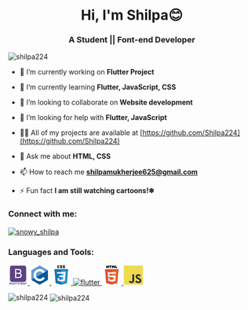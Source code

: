 <!--   👋 Hi, I’m Shilpa😊
- 👀 I’m interested in font-end development.
- 🌱 I’m currently learning javaScript.
- 💞️ I’m looking to collaborate on website development.
- 📫 How to reach me Mail id : shilpamukherjee625@gmail.com -->

<!---
Shilpa224/Shilpa224 is a ✨ special ✨ repository because its `README.md` (this file) appears on your GitHub profile.
You can click the Preview link to take a look at your changes.
--->
<h1 align="center">Hi, I'm Shilpa😊</h1>
<h3 align="center">A Student || Font-end Developer</h3>

<p align="left"> <img src="https://komarev.com/ghpvc/?username=shilpa224&label=Profile%20views&color=0e75b6&style=flat" alt="shilpa224" /> </p>

- 🔭 I’m currently working on **Flutter Project**

- 🌱 I’m currently learning **Flutter, JavaScript, CSS**

- 👯 I’m looking to collaborate on **Website development**

- 🤝 I’m looking for help with **Flutter, JavaScript**

- 👨‍💻 All of my projects are available at [https://github.com/Shilpa224](https://github.com/Shilpa224)

- 💬 Ask me about **HTML, CSS**

- 📫 How to reach me **shilpamukherjee625@gmail.com**

- ⚡ Fun fact **I am still watching cartoons!❄**

<h3 align="left">Connect with me:</h3>
<p align="left">
<a href="https://instagram.com/snowy_shilpa" target="blank"><img align="center" src="https://raw.githubusercontent.com/rahuldkjain/github-profile-readme-generator/neutral-icons/src/images/icons/Social/instagram.svg" alt="snowy_shilpa" height="30" width="40" /></a>
</p>

<h3 align="left">Languages and Tools:</h3>
<p align="left"> <a href="https://getbootstrap.com" target="_blank"> <img src="https://raw.githubusercontent.com/devicons/devicon/master/icons/bootstrap/bootstrap-plain-wordmark.svg" alt="bootstrap" width="40" height="40"/> </a> <a href="https://www.cprogramming.com/" target="_blank"> <img src="https://raw.githubusercontent.com/devicons/devicon/master/icons/c/c-original.svg" alt="c" width="40" height="40"/> </a> <a href="https://www.w3schools.com/css/" target="_blank"> <img src="https://raw.githubusercontent.com/devicons/devicon/master/icons/css3/css3-original-wordmark.svg" alt="css3" width="40" height="40"/> </a> <a href="https://flutter.dev" target="_blank"> <img src="https://www.vectorlogo.zone/logos/flutterio/flutterio-icon.svg" alt="flutter" width="40" height="40"/> </a> <a href="https://www.w3.org/html/" target="_blank"> <img src="https://raw.githubusercontent.com/devicons/devicon/master/icons/html5/html5-original-wordmark.svg" alt="html5" width="40" height="40"/> </a> <a href="https://developer.mozilla.org/en-US/docs/Web/JavaScript" target="_blank"> <img src="https://raw.githubusercontent.com/devicons/devicon/master/icons/javascript/javascript-original.svg" alt="javascript" width="40" height="40"/> </a> </p>

<p><img align="left" src="https://github-readme-stats.vercel.app/api/top-langs?username=shilpa224&show_icons=true&locale=en&layout=compact" alt="shilpa224" /></p>

<p>&nbsp;<img align="center" src="https://github-readme-stats.vercel.app/api?username=shilpa224&show_icons=true&locale=en" alt="shilpa224" /></p>
